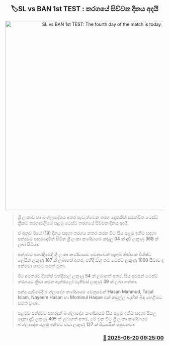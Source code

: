 <p align='center'><b><h2 align='center' title='SL vs BAN 1st TEST: The fourth day of the match is today.'>🏷SL vs BAN 1st TEST : තරගයේ සිව්වන දිනය අදයි</h2></b></p>
<p align='center'><img src='https://helakuru.sgp1.cdn.digitaloceanspaces.com/esana/images/lib/sl-vs-ban-1st-test-new.jpg' width='600' alt='SL vs BAN 1st TEST: The fourth day of the match is today.'></p>

> ශ්‍රී ලංකාව හා බංග්ලාදේශය අතර පැවැත්වෙන තරග දෙකකින් සමන්විත ටෙස්ට් ක්‍රිකට් තරගාවලියේ පළමු ටෙස්ට් තරගයේ සිව්වන දිනය අදයි.

> ඒ අනුව ඊයේ (19) දිනය සඳහා තරගය නතර කරන විට සිය පළමු ඉනිම සඳහා පන්දුවට පහරදෙමින් සිටින ශ්‍රී ලංකා කණ්ඩායම කඩුලු 04 ක් දැවී ලකුණු 368 ක් ලබා සිටියා.

> පන්දුවට පහරදීමේදී ශ්‍රී ලංකා කණ්ඩායම වෙනුවෙන් පැතුම් නිස්සංක විශිෂ්ට ලෙසින් ලකුණු 187 ක් ලබාගත් අතර, එහිදී ඔහු තම ටෙස්ට් ලකුණු 1000 සීමාව ද ඉක්මවා යාමට සමත් වුනා.

> ඊට අමතරව දිනේෂ් චන්දිමාල් ලකුණු 54 ක් ලබාගත් අතර, සිය අවසන් ටෙස්ට් තරගයට ක්‍රීඩා කරන ඇන්ජලෝ මැතිව්ස් ලකුණු 39 ක් ලබා ගත්තා.

> පන්දු යැවීමේදී බංග්ලාදේශ කණ්ඩායම වෙනුවෙන් Hasan Mahmud, Taijul Islam, Nayeem Hasan හා Mominul Haque එක් කඩුල්ල බැඟින් බිඳ හෙළීමට සමත් වුණා.

> පළමුව පන්දුවට පහරදුන් බංග්ලාදේශ කණ්ඩායම සිය පළමු ඉනිම සඳහා සියලු දෙනා දැවී ලකුණු 495 ක් ලබාගත් අතර, මේ වන විට ශ්‍රී ලංකා කණ්ඩායම බංග්ලාදේශ පළමු ඉනිමට වඩා ලකුණු 127 ක් පිටුපසින් පසුවනවා.



<h3 align='right'><a href='https://www.helakuru.lk/esana/p/111183/'>📅 2025-06-20 09:25:00</a></h3>

